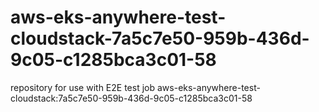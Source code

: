 # aws-eks-anywhere-test-cloudstack-7a5c7e50-959b-436d-9c05-c1285bca3c01-58
repository for use with E2E test job aws-eks-anywhere-test-cloudstack:7a5c7e50-959b-436d-9c05-c1285bca3c01-58
